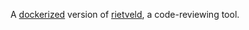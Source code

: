 A [dockerized](http://docker.io) version of
[rietveld](https://code.google.com/p/rietveld), a code-reviewing tool.
